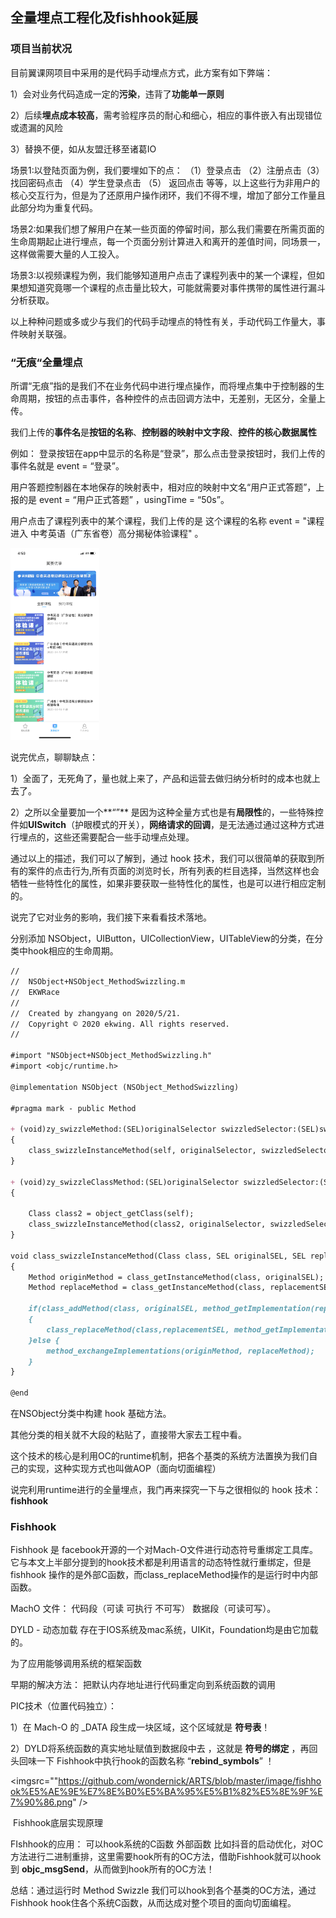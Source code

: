 ## 全量埋点工程化及fishhook延展



### 项目当前状况

目前翼课网项目中采用的是代码手动埋点方式，此方案有如下弊端：

1）会对业务代码造成一定的**污染**，违背了**功能单一原则**

2）后续**埋点成本较高**，需考验程序员的耐心和细心，相应的事件嵌入有出现错位或遗漏的风险

3）替换不便，如从友盟迁移至诸葛IO

场景1:以登陆页面为例，我们要埋如下的点： （1）登录点击 （2）注册点击（3）找回密码点击 （4）学生登录点击 （5） 返回点击 等等，以上这些行为非用户的核心交互行为，但是为了还原用户操作闭环，我们不得不埋，增加了部分工作量且此部分均为重复代码。

场景2:如果我们想了解用户在某一些页面的停留时间，那么我们需要在所需页面的生命周期起止进行埋点，每一个页面分别计算进入和离开的差值时间，同场景一，这样做需要大量的人工投入。

场景3:以视频课程为例，我们能够知道用户点击了课程列表中的某一个课程，但如果想知道究竟哪一个课程的点击量比较大，可能就需要对事件携带的属性进行漏斗分析获取。

以上种种问题或多或少与我们的代码手动埋点的特性有关，手动代码工作量大，事件映射关联强。



### “无痕“全量埋点

所谓“无痕”指的是我们不在业务代码中进行埋点操作，而将埋点集中于控制器的生命周期，按钮的点击事件，各种控件的点击回调方法中，无差别，无区分，全量上传。

我们上传的**事件名**是**按钮的名称**、**控制器的映射中文字段**、**控件的核心数据属性**

例如： 登录按钮在app中显示的名称是“登录”，那么点击登录按钮时，我们上传的事件名就是 event = “登录”。

用户答题控制器在本地保存的映射表中，相对应的映射中文名“用户正式答题”，上报的是 event = “用户正式答题” ，usingTime = “50s”。

用户点击了课程列表中的某个课程，我们上传的是 这个课程的名称 event = "课程进入 中考英语（广东省卷）高分揭秘体验课程" 。

<img src="https://github.com/wondernick/ARTS/blob/master/image/IMG_2243.PNG" style="zoom:30%;" />



说完优点，聊聊缺点：

1）全面了，无死角了，量也就上来了，产品和运营去做归纳分析时的成本也就上去了。

2）之所以全量要加一个**“”** 是因为这种全量方式也是有**局限性**的，一些特殊控件如**UISwitch**（护眼模式的开关），**网络请求的回调**，是无法通过通过这种方式进行埋点的，这些还需要配合一些手动埋点处理。

通过以上的描述，我们可以了解到，通过 hook 技术，我们可以很简单的获取到所有的案件的点击行为,所有页面的浏览时长，所有列表的栏目选择，当然这样也会牺牲一些特性化的属性，如果非要获取一些特性化的属性，也是可以进行相应定制的。

说完了它对业务的影响，我们接下来看看技术落地。

分别添加 NSObject，UIButton，UICollectionView，UITableView的分类，在分类中hook相应的生命周期。

```markdown
//
//  NSObject+NSObject_MethodSwizzling.m
//  EKWRace
//
//  Created by zhangyang on 2020/5/21.
//  Copyright © 2020 ekwing. All rights reserved.
//

#import "NSObject+NSObject_MethodSwizzling.h"
#import <objc/runtime.h>

@implementation NSObject (NSObject_MethodSwizzling)

#pragma mark - public Method

+ (void)zy_swizzleMethod:(SEL)originalSelector swizzledSelector:(SEL)swizzledSelector
{
    class_swizzleInstanceMethod(self, originalSelector, swizzledSelector);
}

+ (void)zy_swizzleClassMethod:(SEL)originalSelector swizzledSelector:(SEL)swizzledSelector
{
    
    Class class2 = object_getClass(self);
    class_swizzleInstanceMethod(class2, originalSelector, swizzledSelector);
}

void class_swizzleInstanceMethod(Class class, SEL originalSEL, SEL replacementSEL)
{
    Method originMethod = class_getInstanceMethod(class, originalSEL);
    Method replaceMethod = class_getInstanceMethod(class, replacementSEL);
    
    if(class_addMethod(class, originalSEL, method_getImplementation(replaceMethod),method_getTypeEncoding(replaceMethod)))
    {
        class_replaceMethod(class,replacementSEL, method_getImplementation(originMethod), method_getTypeEncoding(originMethod));
    }else {
        method_exchangeImplementations(originMethod, replaceMethod);
    }
}

@end
```

在NSObject分类中构建 hook 基础方法。

其他分类的相关就不大段的粘贴了，直接带大家去工程中看。

这个技术的核心是利用OC的runtime机制，把各个基类的系统方法置换为我们自己的实现，这种实现方式也叫做AOP（面向切面编程）

说完利用runtime进行的全量埋点，我门再来探究一下与之很相似的 hook 技术：**fishhook**



### Fishhook

Fishhook 是 facebook开源的一个对Mach-O文件进行动态符号重绑定工具库。它与本文上半部分提到的hook技术都是利用语言的动态特性就行重绑定，但是fishhook 操作的是外部C函数，而class_replaceMethod操作的是运行时中内部函数。

MachO 文件： 代码段（可读 可执行 不可写） 数据段（可读可写）。

DYLD - 动态加载 存在于IOS系统及mac系统，UIKit，Foundation均是由它加载的。 

为了应用能够调用系统的框架函数

早期的解决方法： 把默认内存地址进行代码重定向到系统函数的调用

PIC技术（位置代码独立）：

1）在 Mach-O 的 _DATA 段生成一块区域，这个区域就是 **符号表**！

2）DYLD将系统函数的真实地址赋值到数据段中去 ，这就是 **符号的绑定** ，再回头回味一下 Fishhook中执行hook的函数名称  “**rebind_symbols**” ！

<imgsrc=""https://github.com/wondernick/ARTS/blob/master/image/fishhook%E5%AE%9E%E7%8E%B0%E5%BA%95%E5%B1%82%E5%8E%9F%E7%90%86.png" />



​                                                                       Fishhook底层实现原理



FIshhook的应用： 可以hook系统的C函数 外部函数  比如抖音的启动优化，对OC方法进行二进制重排，这里需要hook所有的OC方法，借助Fishhook就可以hook 到 **objc_msgSend**，从而做到hook所有的OC方法！ 



总结：通过运行时 Method Swizzle 我们可以hook到各个基类的OC方法，通过Fishhook hook住各个系统C函数，从而达成对整个项目的面向切面编程。







